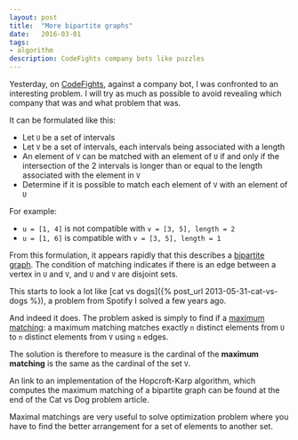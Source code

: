 ```yaml
---
layout: post
title:  "More bipartite graphs"
date:   2016-03-01
tags:
- algorithm
description: CodeFights company bots like puzzles
---
```

Yesterday, on [CodeFights](https://codefights.com/), against a company bot, I was confronted to an interesting problem. I will try as much as possible to avoid revealing which company that was and what problem that was.

It can be formulated like this:

- Let `U` be a set of intervals
- Let `V` be a set of intervals, each intervals being associated with a length
- An element of `V` can be matched with an element of `U` if and only if the intersection of the 2 intervals is longer than or equal to the length associated with the element in `V`
- Determine if it is possible to match each element of `V` with an element of `U`

For example:

- `u = [1, 4]` is not compatible with `v = [3, 5], length = 2`
- `u = [1, 6]` is compatible with `v = [3, 5], length = 1`

From this formulation, it appears rapidly that this describes a [bipartite graph](https://en.wikipedia.org/wiki/Bipartite_graph). The condition of matching indicates if there is an edge between a vertex in `U` and `V`, and `U` and `V` are disjoint sets.

This starts to look a lot like [cat vs dogs]({% post_url 2013-05-31-cat-vs-dogs %}), a problem from Spotify I solved a few years ago.

And indeed it does. The problem asked is simply to find if a [maximum matching](https://en.wikipedia.org/wiki/Matching_(graph_theory)#Maximal_matchings): a maximum matching matches exactly `n` distinct elements from `U` to `n` distinct elements from `V` using `n` edges.

The solution is therefore to measure is the cardinal of the **maximum matching** is the same as the cardinal of the set `V`.

An link to an implementation of the Hopcroft-Karp algorithm, which computes the maximum matching of a bipartite graph can be found at the end of the Cat vs Dog problem article.

Maximal matchings are very useful to solve optimization problem where you have to find the better arrangement for a set of elements to another set.
